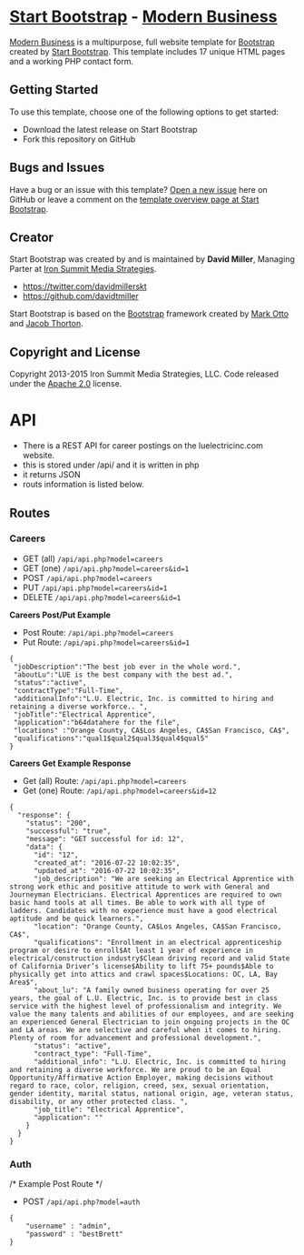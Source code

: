 # [Start Bootstrap](http://startbootstrap.com/) - [Modern Business](http://startbootstrap.com/template-overviews/modern-business/)

[Modern Business](http://startbootstrap.com/template-overviews/modern-business/) is a multipurpose, full website template for [Bootstrap](http://getbootstrap.com/) created by [Start Bootstrap](http://startbootstrap.com/). This template includes 17 unique HTML pages and a working PHP contact form.

## Getting Started

To use this template, choose one of the following options to get started:
* Download the latest release on Start Bootstrap
* Fork this repository on GitHub

## Bugs and Issues

Have a bug or an issue with this template? [Open a new issue](https://github.com/IronSummitMedia/startbootstrap-modern-business/issues) here on GitHub or leave a comment on the [template overview page at Start Bootstrap](http://startbootstrap.com/template-overviews/modern-business/).

## Creator

Start Bootstrap was created by and is maintained by **David Miller**, Managing Parter at [Iron Summit Media Strategies](http://www.ironsummitmedia.com/).

* https://twitter.com/davidmillerskt
* https://github.com/davidtmiller

Start Bootstrap is based on the [Bootstrap](http://getbootstrap.com/) framework created by [Mark Otto](https://twitter.com/mdo) and [Jacob Thorton](https://twitter.com/fat).

## Copyright and License

Copyright 2013-2015 Iron Summit Media Strategies, LLC. Code released under the [Apache 2.0](https://github.com/IronSummitMedia/startbootstrap-modern-business/blob/gh-pages/LICENSE) license.

# API
* There is a REST API for career postings on the luelectricinc.com website.
* this is stored under /api/ and it is written in php
* it returns JSON
* routs information is listed below.

## Routes

### Careers
- GET (all) `/api/api.php?model=careers`
- GET (one) `/api/api.php?model=careers&id=1`
- POST `/api/api.php?model=careers`
- PUT `/api/api.php?model=careers&id=1`
- DELETE `/api/api.php?model=careers&id=1`

**Careers Post/Put Example**

- Post Route: `/api/api.php?model=careers`
- Put Route: `/api/api.php?model=careers&id=1`

```
{
 "jobDescription":"The best job ever in the whole word.",
 "aboutLu":"LUE is the best company with the best ad.",
 "status":"active",
 "contractType":"Full-Time",
 "additionalInfo":"L.U. Electric, Inc. is committed to hiring and retaining a diverse workforce.. ",
 "jobTitle":"Electrical Apprentice",
 "application":"b64datahere for the file",
 "locations" :"Orange County, CA$Los Angeles, CA$San Francisco, CA$",
 "qualifications":"qual1$qual2$qual3$qual4$qual5"
}
```


**Careers Get Example Response**
- Get (all) Route: `/api/api.php?model=careers`
- Get (one) Route: `/api/api.php?model=careers&id=12`

```
{
  "response": {
    "status": "200",
    "successful": "true",
    "message": "GET successful for id: 12",
    "data": {
      "id": "12",
      "created_at": "2016-07-22 10:02:35",
      "updated_at": "2016-07-22 10:02:35",
      "job_description": "We are seeking an Electrical Apprentice with strong work ethic and positive attitude to work with General and Journeyman Electricians. Electrical Apprentices are required to own basic hand tools at all times. Be able to work with all type of ladders. Candidates with no experience must have a good electrical aptitude and be quick learners.",
      "location": "Orange County, CA$Los Angeles, CA$San Francisco, CA$",
      "qualifications": "Enrollment in an electrical apprenticeship program or desire to enroll$At least 1 year of experience in electrical/construction industry$Clean driving record and valid State of California Driver’s license$Ability to lift 75+ pounds$Able to physically get into attics and crawl spaces$Locations: OC, LA, Bay Area$",
      "about_lu": "A family owned business operating for over 25 years, the goal of L.U. Electric, Inc. is to provide best in class service with the highest level of professionalism and integrity. We value the many talents and abilities of our employees, and are seeking an experienced General Electrician to join ongoing projects in the OC and LA areas. We are selective and careful when it comes to hiring. Plenty of room for advancement and professional development.",
      "status": "active",
      "contract_type": "Full-Time",
      "additional_info": "L.U. Electric, Inc. is committed to hiring and retaining a diverse workforce. We are proud to be an Equal Opportunity/Affirmative Action Employer, making decisions without regard to race, color, religion, creed, sex, sexual orientation, gender identity, marital status, national origin, age, veteran status, disability, or any other protected class. ",
      "job_title": "Electrical Apprentice",
      "application": ""
    }
  }
}
```

### Auth

/* Example Post Route */
- POST `/api/api.php?model=auth`

```
{
    "username" : "admin",
    "password" : "bestBrett"
}
```


